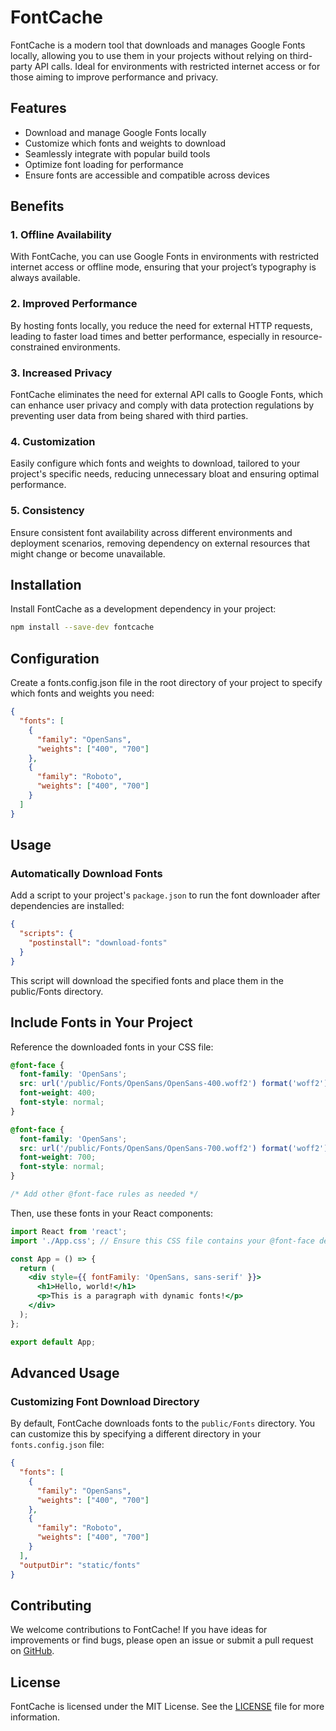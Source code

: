 # FontCache

FontCache is a modern tool that downloads and manages Google Fonts locally, allowing you to use them in your projects without relying on third-party API calls. Ideal for environments with restricted internet access or for those aiming to improve performance and privacy.

## Features
- Download and manage Google Fonts locally
- Customize which fonts and weights to download
- Seamlessly integrate with popular build tools
- Optimize font loading for performance
- Ensure fonts are accessible and compatible across devices

## Benefits
### 1. **Offline Availability**
With FontCache, you can use Google Fonts in environments with restricted internet access or offline mode, ensuring that your project’s typography is always available.
### 2. **Improved Performance**
By hosting fonts locally, you reduce the need for external HTTP requests, leading to faster load times and better performance, especially in resource-constrained environments.
### 3. **Increased Privacy**
FontCache eliminates the need for external API calls to Google Fonts, which can enhance user privacy and comply with data protection regulations by preventing user data from being shared with third parties.
### 4. **Customization**
Easily configure which fonts and weights to download, tailored to your project's specific needs, reducing unnecessary bloat and ensuring optimal performance.
### 5. **Consistency**
Ensure consistent font availability across different environments and deployment scenarios, removing dependency on external resources that might change or become unavailable.

## Installation
Install FontCache as a development dependency in your project:

```bash
npm install --save-dev fontcache
```

## Configuration
Create a fonts.config.json file in the root directory of your project to specify which fonts and weights you need:
```json
{
  "fonts": [
    {
      "family": "OpenSans",
      "weights": ["400", "700"]
    },
    {
      "family": "Roboto",
      "weights": ["400", "700"]
    }
  ]
}
```

## Usage
### Automatically Download Fonts
Add a script to your project's `package.json` to run the font downloader after dependencies are installed:
```json
{
  "scripts": {
    "postinstall": "download-fonts"
  }
}
```

This script will download the specified fonts and place them in the public/Fonts directory.

## Include Fonts in Your Project
Reference the downloaded fonts in your CSS file:
```css
@font-face {
  font-family: 'OpenSans';
  src: url('/public/Fonts/OpenSans/OpenSans-400.woff2') format('woff2');
  font-weight: 400;
  font-style: normal;
}

@font-face {
  font-family: 'OpenSans';
  src: url('/public/Fonts/OpenSans/OpenSans-700.woff2') format('woff2');
  font-weight: 700;
  font-style: normal;
}

/* Add other @font-face rules as needed */
```

Then, use these fonts in your React components:

```jsx
import React from 'react';
import './App.css'; // Ensure this CSS file contains your @font-face definitions

const App = () => {
  return (
    <div style={{ fontFamily: 'OpenSans, sans-serif' }}>
      <h1>Hello, world!</h1>
      <p>This is a paragraph with dynamic fonts!</p>
    </div>
  );
};

export default App;
```

## Advanced Usage
### Customizing Font Download Directory
By default, FontCache downloads fonts to the `public/Fonts` directory. You can customize this by specifying a different directory in your `fonts.config.json` file:
```json
{
  "fonts": [
    {
      "family": "OpenSans",
      "weights": ["400", "700"]
    },
    {
      "family": "Roboto",
      "weights": ["400", "700"]
    }
  ],
  "outputDir": "static/fonts"
}
```

## Contributing
We welcome contributions to FontCache! If you have ideas for improvements or find bugs, please open an issue or submit a pull request on [GitHub](https://github.com/pritesh-chandra/fontcache/pulls).

## License
FontCache is licensed under the MIT License. See the [LICENSE](./LICENSE) file for more information.
